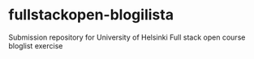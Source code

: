 # fullstackopen-blogilista
Submission repository for University of Helsinki Full stack open course bloglist exercise
